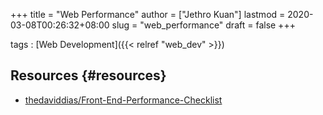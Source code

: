 +++
title = "Web Performance"
author = ["Jethro Kuan"]
lastmod = 2020-03-08T00:26:32+08:00
slug = "web_performance"
draft = false
+++

tags
: [Web Development]({{< relref "web_dev" >}})


## Resources {#resources}

-   [thedaviddias/Front-End-Performance-Checklist](https://github.com/thedaviddias/Front-End-Performance-Checklist)
